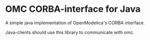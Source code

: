 # OMC CORBA-interface for Java
A simple java implementation of OpenModelica's CORBA interface.

Java-clients should use this library to communicate with omc.
